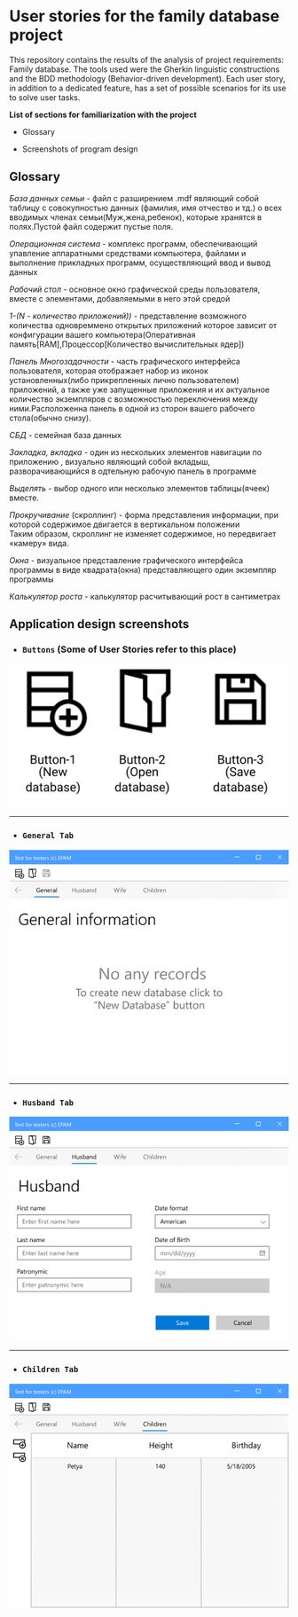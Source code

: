 
# User stories for the family database project

This repository contains the results of the analysis of project requirements: Family database. The tools used were the Gherkin linguistic constructions and the BDD methodology (Behavior-driven development). Each user story, in addition to a dedicated feature, has a set of possible scenarios for its use to solve user tasks.

 **List of sections for familiarization with the project**

  * Glossary 

  * Screenshots of program design
 
## Glossary
 
 _База данных семьи_ -  файл c разширением .mdf являющий собой таблицу с совокупностью данных (фамилия, имя отчество и тд.) о всех вводимых членах семьи(Муж,жена,ребенок), которые хранятся в полях.Пустой файл содержит пустые поля.
 
 _Операционная система_ - комплекс программ, обеспечивающий упавление аппаратными средствами компьютера, файлами и выполнение прикладных программ, осуществляющий ввод и вывод данных

 _Рабочий стол_ - основное окно графической среды пользователя, вместе с элементами, добавляемыми в него этой средой

 _1-(N - количество приложений))_ - представление возможного количества одновреммено открытых приложений которое зависит от конфигурации вашего компьютера(Оперативная память[RAM],Процессор[Количество вычислительных ядер])

_Панель Многозадачности_ - часть графического интерфейса пользователя, которая отображает набор из иконок установленных(либо прикрепленных лично пользователем) приложений, а также уже запущенные приложения и их актуальное количество экземпляров с возможностью переключения между ними.Расположенна панель в одной из сторон вашего рабочего стола(обычно снизу).

_СБД_ - семейная база данных

_Закладка, вкладка_ - один из нескольких элементов навигации по приложению , визуально являющий собой вкладыш, разворачивающийся
в одтельную рабочую панель в программе

_Выделять_ - выбор одного или несколько элементов таблицы(ячеек) вместе.

_Прокручивание_ (скроллинг) - форма представления информации, при которой содержимое двигается в вертикальном положении  
Таким образом, скроллинг не изменяет содержимое, но передвигает «камеру» вида.

_Окна_ - визуальное представление графического интерфейса программы в виде квадрата(окна) представляющего один экземпляр программы 

_Калькулятор роста_ - калькулятор расчитывающий рост в сантиметрах

## Application design screenshots

  * ### `Buttons` (Some of User Stories refer to this place)
  
 ![image not found](https://raw.githubusercontent.com/profileEnumerable/UserStories-for-Family-DB-project-using-Gherkin/master/Design%20Screenshots/open%20save%20new.PNG "CRUD Buttons")
  
 ***

 * ### `General Tab`

  ![image not found](https://raw.githubusercontent.com/profileEnumerable/UserStories-for-Family-DB-project-using-Gherkin/master/Design%20Screenshots/Pict%201.png "Genaral section")

 ***

  * ### `Husband Tab`

  ![image not found](https://raw.githubusercontent.com/profileEnumerable/UserStories-for-Family-DB-project-using-Gherkin/master/Design%20Screenshots/Pict%202.png "Husband section")

 ***

  * ### `Children Tab`
  
![image not found](https://raw.githubusercontent.com/profileEnumerable/UserStories-for-Family-DB-project-using-Gherkin/master/Design%20Screenshots/Pict%203.png "Children section")



  












